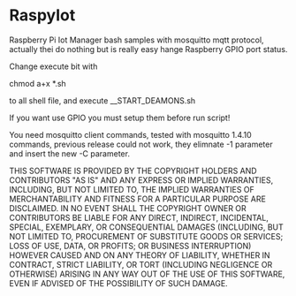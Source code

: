 # RaspyIot
Raspberry Pi Iot Manager bash samples with mosquitto mqtt protocol, actually thei do nothing but is really easy hange Raspberry GPIO port status.

Change execute bit with

chmod a+x *.sh

to all shell file, and execute __START_DEAMONS.sh

If you want use GPIO you must setup them before run script!

You need mosquitto client commands, tested with mosquitto 1.4.10 commands, previous release could not work, they elimnate -1 parameter and insert the new -C parameter.

THIS SOFTWARE IS PROVIDED BY THE COPYRIGHT HOLDERS AND CONTRIBUTORS "AS IS" AND ANY EXPRESS OR IMPLIED WARRANTIES, INCLUDING, BUT NOT LIMITED TO, THE IMPLIED WARRANTIES OF MERCHANTABILITY AND FITNESS FOR A PARTICULAR PURPOSE ARE DISCLAIMED. IN NO EVENT SHALL THE COPYRIGHT OWNER OR CONTRIBUTORS BE LIABLE FOR ANY DIRECT, INDIRECT, INCIDENTAL, SPECIAL, EXEMPLARY, OR CONSEQUENTIAL DAMAGES (INCLUDING, BUT NOT LIMITED TO, PROCUREMENT OF SUBSTITUTE GOODS OR SERVICES; LOSS OF USE, DATA, OR PROFITS; OR BUSINESS INTERRUPTION) HOWEVER CAUSED AND ON ANY THEORY OF LIABILITY, WHETHER IN CONTRACT, STRICT LIABILITY, OR TORT (INCLUDING NEGLIGENCE OR OTHERWISE) ARISING IN ANY WAY OUT OF THE USE OF THIS SOFTWARE, EVEN IF ADVISED OF THE POSSIBILITY OF SUCH DAMAGE.
